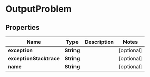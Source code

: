 

# OutputProblem

## Properties

Name | Type | Description | Notes
------------ | ------------- | ------------- | -------------
**exception** | **String** |  |  [optional]
**exceptionStacktrace** | **String** |  |  [optional]
**name** | **String** |  |  [optional]



